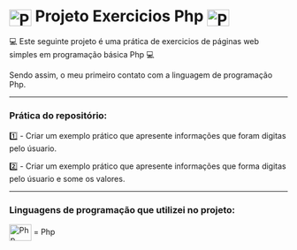 # <img align="center" alt="Php" height="30" width="40" src="https://cdn.jsdelivr.net/gh/devicons/devicon/icons/php/php-original.svg"> Projeto Exercicios Php <img align="center" alt="Php" height="30" width="40" src="https://cdn.jsdelivr.net/gh/devicons/devicon/icons/php/php-original.svg">

💻 Este seguinte projeto é uma prática de exercicios de páginas web simples em programação básica Php 💻

Sendo assim, o meu primeiro contato com a linguagem de programação Php.

----------------------------------------------------------------------------
### Prática do repositório:

1️⃣ - Criar um exemplo prático que apresente informações que foram digitas pelo úsuario.

2️⃣ - Criar um exemplo prático que apresente informações que forma digitas pelo úsuario e some os valores.


----------------------------------------------------------------------------

### Linguagens de programação que utilizei no projeto: 
<img align="center" alt="Php" height="30" width="40" src="https://cdn.jsdelivr.net/gh/devicons/devicon/icons/php/php-original.svg"> = Php
